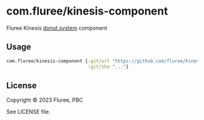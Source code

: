 # com.fluree/kinesis-component

Fluree Kinesis [donut.system](https://github.com/donut-party/system) component

## Usage

```clojure
com.fluree/kinesis-component {:git/url "https://github.com/fluree/kinesis-component.git"
                              :git/sha "..."}
```

## License

Copyright © 2023 Fluree, PBC

See LICENSE file.
